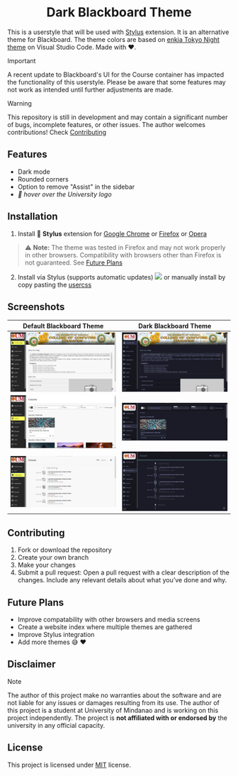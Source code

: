 <div align=center><h1> Dark Blackboard Theme </h1></div>

This is a userstyle that will be used with [Stylus](https://github.com/openstyles/stylus) extension. It is an alternative theme for Blackboard. The theme colors are based on [enkia Tokyo Night theme](https://github.com/enkia/tokyo-night-vscode-theme ) on Visual Studio Code. Made with :heart:.
> [!IMPORTANT]
> A recent update to Blackboard's UI for the Course container has impacted the functionality of this userstyle. Please be aware that some features may not work as intended until further adjustments are made.

> [!WARNING]
> This repository is still in development and may contain a significant number of bugs, incomplete features, or other issues. 
> The author welcomes contributions! Check [Contributing](#contributing)
## Features
- Dark mode
- Rounded corners
- Option to remove "Assist" in the sidebar
- *:eyes: hover over the University logo*

## Installation
1. Install :art: **Stylus** extension for [Google Chrome](https://chromewebstore.google.com/detail/stylus/clngdbkpkpeebahjckkjfobafhncgmne) or [Firefox](https://addons.mozilla.org/en-US/firefox/addon/styl-us/) or [Opera](https://addons.opera.com/en-gb/extensions/details/stylus/)
> :warning: **Note:**
> The theme was tested in Firefox and may not work properly in other browsers. Compatibility with browsers other than Firefox is not guaranteed. See [Future Plans](#future-plans)
2. Install via Stylus (supports automatic updates)
[![](https://img.shields.io/badge/Install_directly_with-Stylus-blue)](https://github.com/kvnmcn/Blackboard-Theme/raw/main/theme.user.css)
or manually install by copy pasting the [usercss](https://github.com/kvnmcn/Blackboard-Theme/raw/main/theme.user.css)

## Screenshots
| Default Blackboard Theme | Dark Blackboard Theme |
|--------|-------|
| ![Institution Page](images/InstitutionPage.png) | ![Institution page](images/theme_InstitutionPage.png) |
| ![Courses](images/Courses.jpg) | ![Courses](images/theme_Courses.jpg) |
| ![Activity Stream](images/ActivityStream.jpg) | ![Activity Stream](images/theme_ActivityStream.jpg) |


## Contributing
1. Fork or download the repository
2. Create your own branch
3. Make your changes
4. Submit a pull request: Open a pull request with a clear description of the changes. Include any relevant details about what you’ve done and why.

## Future Plans
- Improve compatability with other browsers and media screens
- Create a website index where multiple themes are gathered
- Improve Stylus integration
- Add more themes :sweat_smile: :heart:
## Disclaimer
> [!NOTE]
> The author of this project make no warranties about the software and are not liable for any issues or damages resulting from its use.
> The author of this project is a student at University of Mindanao and is working on this project independently. The project is **not affiliated with or endorsed by** the university in any official capacity.


## License
This project is licensed under [MIT](https://github.com/kvnmcn/Blackboard-Theme/blob/main/LICENSE) license.

